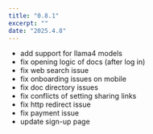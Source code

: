 ```yaml
---
title: "0.8.1"
excerpt: ""
date: "2025.4.8"
---
```


- add support for llama4 models
- fix opening logic of docs (after log in)
- fix web search issue
- fix onboarding issues on mobile
- fix doc directory issues
- fix conflicts of setting sharing links
- fix http redirect issue
- fix payment issue
- update sign-up page 